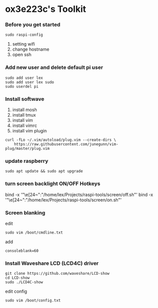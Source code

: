 # ox3e223c's Toolkit
### Before you get started
```
sudo raspi-config
```
1. setting wifi
2. change hostname
3. open ssh

### Add new user and delete default pi user
```
sudo add user lex
sudo add user lex sudo 
sudo userdel pi
```
### Install softwave
1. install mosh
2. install tmux
3. install vim
4. install vimrc
5. install vim plugin
```
curl -fLo ~/.vim/autoload/plug.vim --create-dirs \
    https://raw.githubusercontent.com/junegunn/vim-plug/master/plug.vim
```

### update raspberry
```
sudo apt update && sudo apt upgrade
```

### turn screen backlight ON/OFF Hotkeys
bind -x '"\e[24~":"/home/lex/Projects/raspi-tools/screen/off.sh"'
bind -x '"\e[24~":"/home/lex/Projects/raspi-tools/screen/on.sh"'

### Screen blanking
edit
```
sudo vim /boot/cmdline.txt
```
add
```
consoleblank=60
```

### Install Waveshare LCD (LCD4C) driver
```
git clone https://github.com/waveshare/LCD-show
cd LCD-show
sudo ./LCD4C-show
```
edit config
```
sudo vim /boot/config.txt
```





